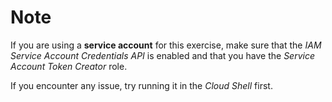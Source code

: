 # Note
If you are using a **service account** for this exercise, make sure that the *IAM Service Account Credentials API* is enabled and that you have the *Service Account Token Creator* role.

If you encounter any issue, try running it in the *Cloud Shell* first.